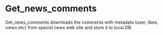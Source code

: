 # Get_news_comments
Get_news_comments downloads the comments with metadata (user, likes, views etc) from specisl news web site and store it to local DB.
